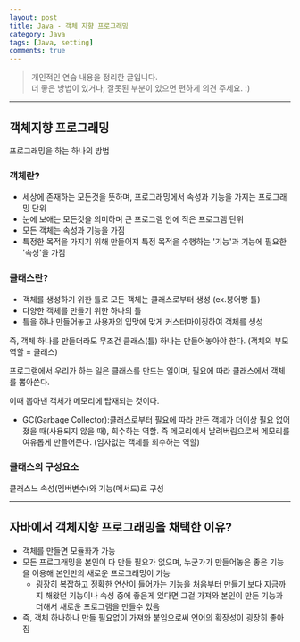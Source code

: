 ```yaml
---
layout: post
title: Java - 객체 지향 프로그래밍
category: Java
tags: [Java, setting]
comments: true
---
```


> 개인적인 연습 내용을 정리한 글입니다.      
> 더 좋은 방법이 있거나, 잘못된 부분이 있으면 편하게 의견 주세요. :)

<hr>

## 객체지향 프로그래밍

프로그래밍을 하는 하나의 방법

### 객체란?

- 세상에 존재하는 모든것을 뜻하며, 프로그래밍에서 속성과 기능을 가지는 프로그래밍 단위
- 눈에 보애는 모든것을 의미하며 큰 프로그램 안에 작은 프로그램 단위
- 모든 객체는 속성과 기능을 가짐
- 특정한 목적을 가지기 위해 만들어져 특정 목적을 수행하는 '기능'과 기능에 필요한 '속성'을 가짐

### 클래스란?

- 객체를 생성하기 위한 틀로 모든 객체는 클래스로부터 생성 (ex.붕어빵 틀)
- 다양한 객체를 만들기 위한 하나의 틀
- 틀을 하나 만들어놓고 사용자의 입맛에 맞게 커스터마이징하여 객체를 생성

즉, 객체 하나를 만들더라도 무조건 클래스(틀) 하나는 만들어놓아야 한다. (객체의 부모역할 = 클래스)

프로그램에서 우리가 하는 일은 클래스를 만드는 일이며, 필요에 따라 클래스에서 객체를 뽑아쓴다.

이때 뽑아낸 객체가 메모리에 탑재되는 것이다.

* GC(Garbage Collector):클래스로부터 필요에 따라 만든 객체가 더이상 필요 없어졌을 때(사용되지 않을 때), 회수하는 역할. 즉 메모리에서 날려버림으로써 메모리를 여유롭게 만들어준다. (임자없는 객체를 회수하는 역할)

### 클래스의 구성요소

클래스느 속성(멤버변수)와 기능(메서드)로 구성

<hr>

## 자바에서 객체지향 프로그래밍을 채택한 이유?

- 객체를 만들면 모듈화가 가능
- 모든 프로그래밍을 본인이 다 만들 필요가 없으며, 누군가가 만들어놓은 좋은 기능을 이용해 본인만의 새로운 프로그래밍이 가능
  - 굉장히 복잡하고 정확한 연산이 들어가는 기능을 처음부터 만들기 보다 지금까지 해왔던 기능이나 속성 중에 좋은게 있다면 그걸 가져와 본인이 만든 기능과 더해서 새로운 프로그램을 만들수 있음
- 즉, 객체 하나하나 만들 필요없이 가져와 붙임으로써 언어의 확장성이 굉장히 좋아짐
